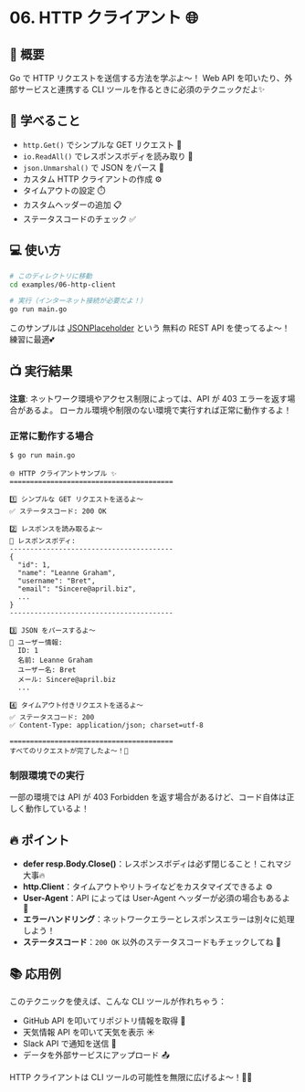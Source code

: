 # 06. HTTP クライアント 🌐

## 📖 概要

Go で HTTP リクエストを送信する方法を学ぶよ〜！
Web API を叩いたり、外部サービスと連携する CLI ツールを作るときに必須のテクニックだよ✨

## 🎯 学べること

- `http.Get()` でシンプルな GET リクエスト 📡
- `io.ReadAll()` でレスポンスボディを読み取り 📖
- `json.Unmarshal()` で JSON をパース 🔄
- カスタム HTTP クライアントの作成 ⚙️
- タイムアウトの設定 ⏱️
- カスタムヘッダーの追加 📋
- ステータスコードのチェック ✅

## 💻 使い方

```bash
# このディレクトリに移動
cd examples/06-http-client

# 実行（インターネット接続が必要だよ！）
go run main.go
```

このサンプルは [JSONPlaceholder](https://jsonplaceholder.typicode.com/) という
無料の REST API を使ってるよ〜！練習に最適💕

## 📺 実行結果

**注意**: ネットワーク環境やアクセス制限によっては、API が 403 エラーを返す場合があるよ。
ローカル環境や制限のない環境で実行すれば正常に動作するよ！

### 正常に動作する場合

```bash
$ go run main.go
```

```
🌐 HTTP クライアントサンプル ✨
========================================

1️⃣ シンプルな GET リクエストを送るよ〜
✅ ステータスコード: 200 OK

2️⃣ レスポンスを読み取るよ〜
📄 レスポンスボディ:
----------------------------------------
{
  "id": 1,
  "name": "Leanne Graham",
  "username": "Bret",
  "email": "Sincere@april.biz",
  ...
}
----------------------------------------

3️⃣ JSON をパースするよ〜
👤 ユーザー情報:
  ID: 1
  名前: Leanne Graham
  ユーザー名: Bret
  メール: Sincere@april.biz
  ...

4️⃣ タイムアウト付きリクエストを送るよ〜
✅ ステータスコード: 200
✅ Content-Type: application/json; charset=utf-8

========================================
すべてのリクエストが完了したよ〜！🎉
```

### 制限環境での実行

一部の環境では API が 403 Forbidden を返す場合があるけど、コード自体は正しく動作しているよ！

## 🔥 ポイント

- **defer resp.Body.Close()**：レスポンスボディは必ず閉じること！これマジ大事🔥
- **http.Client**：タイムアウトやリトライなどをカスタマイズできるよ ⚙️
- **User-Agent**：API によっては User-Agent ヘッダーが必須の場合もあるよ 📌
- **エラーハンドリング**：ネットワークエラーとレスポンスエラーは別々に処理しよう！
- **ステータスコード**：`200 OK` 以外のステータスコードもチェックしてね 👀

## 📚 応用例

このテクニックを使えば、こんな CLI ツールが作れちゃう：

- GitHub API を叩いてリポジトリ情報を取得 🐙
- 天気情報 API を叩いて天気を表示 ☀️
- Slack API で通知を送信 💬
- データを外部サービスにアップロード 📤

HTTP クライアントは CLI ツールの可能性を無限に広げるよ〜！🚀✨
